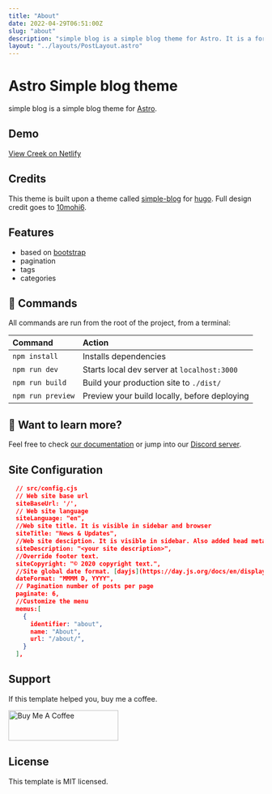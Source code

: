 ```yaml
---
title: "About"
date: 2022-04-29T06:51:00Z
slug: "about"
description: "simple blog is a simple blog theme for Astro. It is a fork of the simple blog theme for Hugo."
layout: "../layouts/PostLayout.astro"
---
```


# Astro Simple blog theme

simple blog is a simple blog theme for [Astro](https://docs.astro.build).

## Demo

[View Creek on Netlify](https://astro-theme-creek.netlify.app/)

## Credits

This theme is built upon a theme called [simple-blog](https://github.com/10mohi6/hugo-theme-simple-blog) for [hugo](https://gohugo.io/). Full design credit goes to [10mohi6](https://github.com/10mohi6).

## Features

- based on [bootstrap](https://getbootstrap.com/)
- pagination
- tags
- categories

## 🧞 Commands

All commands are run from the root of the project, from a terminal:

| Command           | Action                                       |
|:----------------  |:-------------------------------------------- |
| `npm install`     | Installs dependencies                        |
| `npm run dev`     | Starts local dev server at `localhost:3000`  |
| `npm run build`   | Build your production site to `./dist/`      |
| `npm run preview` | Preview your build locally, before deploying |

## 👀 Want to learn more?

Feel free to check [our documentation](https://github.com/withastro/astro) or jump into our [Discord server](https://astro.build/chat).

## Site Configuration

```json
  // src/config.cjs
  // Web site base url
  siteBaseUrl: '/',
  // Web site language
  siteLanguage: "en",
  //Web site title. It is visible in sidebar and browser
  siteTitle: "News & Updates",
  //Web site desciption. It is visible in sidebar. Also added head meta data.
  siteDescription: "<your site description>",
  //Override footer text.
  siteCopyright: "© 2020 copyright text.",
  //Site global date format. [dayjs](https://day.js.org/docs/en/display/format)
  dateFormat: "MMMM D, YYYY",
  // Pagination number of posts per page
  paginate: 6,
  //Customize the menu
  memus:[
    {
      identifier: "about",
      name: "About",
      url: "/about/",
    }
  ],
```

## Support

If this template helped you, buy me a coffee.

<a href="https://www.buymeacoffee.com/51JrBtX" target="_blank"><img src="https://cdn.buymeacoffee.com/buttons/v2/default-yellow.png" alt="Buy Me A Coffee" style="height: 60px !important;width: 217px !important;" /></a>

## License

This template is MIT licensed.
